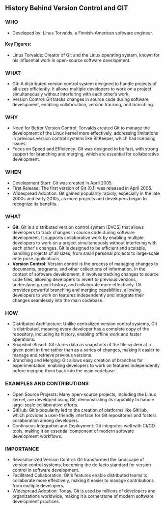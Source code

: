 ## History Behind Version Control and GIT
### WHO
- Developed by: Linus Torvalds, a Finnish-American software engineer.
#### Key Figures:
- Linus Torvalds: Creator of Git and the Linux operating system, known for his influential work in open-source software development.
### WHAT
- Git: A distributed version control system designed to handle projects of all sizes efficiently. It allows multiple developers to work on a project simultaneously without interfering with each other’s work.
- Version Control: Git tracks changes in source code during software development, enabling collaboration, version tracking, and branching.
### WHY
- Need for Better Version Control: Torvalds created Git to manage the development of the Linux kernel more effectively, addressing limitations in previous version control systems like BitKeeper, which had licensing issues.
- Focus on Speed and Efficiency: Git was designed to be fast, with strong support for branching and merging, which are essential for collaborative development.
### WHEN
- Development Start: Git was created in April 2005.
- First Release: The first version of Git (0.1) was released in April 2005.
- Widespread Adoption: Git gained popularity rapidly, especially in the late 2000s and early 2010s, as more projects and developers began to recognize its benefits.
### WHAT
- **Git**: Git is a distributed version control system (DVCS) that allows developers to track changes in source code during software development. It supports collaborative work by enabling multiple developers to work on a project simultaneously without interfering with each other's changes. Git is designed to be efficient and scalable, handling projects of all sizes, from small personal projects to large-scale enterprise applications.
- **Version Control**: Version control is the process of managing changes to documents, programs, and other collections of information. In the context of software development, it involves tracking changes to source code files, allowing developers to revert to previous versions, understand project history, and collaborate more effectively. Git provides powerful branching and merging capabilities, allowing developers to work on features independently and integrate their changes seamlessly into the main codebase.
### HOW
- Distributed Architecture: Unlike centralized version control systems, Git is distributed, meaning every developer has a complete copy of the repository, including its history, enabling offline work and faster operations.
- Snapshot-Based: Git stores data as snapshots of the file system at a given point in time rather than as a series of changes, making it easier to manage and retrieve previous versions.
- Branching and Merging: Git allows easy creation of branches for experimentation, enabling developers to work on features independently before merging them back into the main codebase.
### EXAMPLES AND CONTRIBUTIONS
- Open Source Projects: Many open-source projects, including the Linux kernel, are developed using Git, demonstrating its capability to handle large-scale collaborative efforts.
- GitHub: Git's popularity led to the creation of platforms like GitHub, which provides a user-friendly interface for Git repositories and fosters collaboration among developers.
- Continuous Integration and Deployment: Git integrates well with CI/CD tools, making it an essential component of modern software development workflows.
### IMPORTANCE
- Revolutionized Version Control: Git transformed the landscape of version control systems, becoming the de facto standard for version control in software development.
- Facilitated Collaboration: Git's features enable distributed teams to collaborate more effectively, making it easier to manage contributions from multiple developers.
- Widespread Adoption: Today, Git is used by millions of developers and organizations worldwide, making it a cornerstone of modern software development practices.